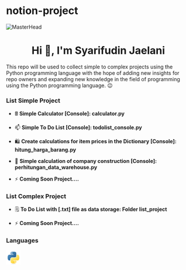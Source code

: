 # notion-project
![MasterHead](https://media.geeksforgeeks.org/wp-content/uploads/20201123152927/PythonProjects11.png)

<h1 align="center">Hi 👋, I'm Syarifudin Jaelani</h1>

<p>This repo will be used to collect simple to complex projects using the Python programming language with the hope of adding new insights for repo owners and expanding new knowledge in the field of programming using the Python programming language. 😉</p>

<h3>List Simple Project</h3>

- 🖩 **Simple Calculator [Console]: calculator.py**

- 📫 **Simple To Do List [Console]: todolist_console.py**

- 🛍 **Create calculations for item prices in the Dictionary [Console]: hitung_harga_barang.py**

- 🏢 **Simple calculation of company construction [Console]: perhitungan_data_warehouse.py**

- ⚡ **Coming Soon Project....** 

<h3>List Complex Project</h3>

- 🗒️  **To Do List with [.txt] file as data storage: Folder list_project**

- ⚡ **Coming Soon Project....** 

<h3>Languages</h3>

<p align="left">
<a href="https://www.python.org" target="_blank" rel="noreferrer"> <img src="https://raw.githubusercontent.com/devicons/devicon/master/icons/python/python-original.svg" alt="python" width="40" height="40"/> </a> 
</p>
